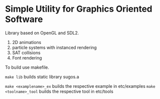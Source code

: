 # Simple Utility for Graphics Oriented Software 

Library based on OpenGL and SDL2.

1. 2D animations
2. particle systems with instanced rendering
3. SAT collisions
4. Font rendering

To build use makefile.

``` make lib ``` builds static library sugos.a

``` make <examplename>_ex ``` builds the respective example in etc/examples
``` make <toolname>_tool ``` builds the respective tool in etc/tools
